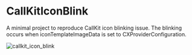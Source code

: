# CallKitIconBlink

A minimal project to reproduce CallKit icon blinking issue.
The blinking occurs when iconTemplateImageData is set to CXProviderConfiguration.

![callkit_icon_blink](https://user-images.githubusercontent.com/48171/80188618-66e2d680-864c-11ea-9cdb-e76efcdf73a9.gif)

